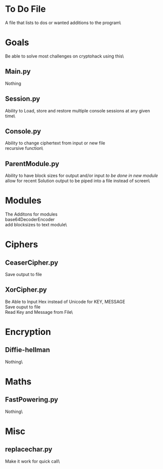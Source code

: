 # To Do File
A file that lists to dos or wanted additions to the program\

# Goals
Be able to solve most challenges on cryptohack using this\

## Main.py
Nothing

## Session.py
Ability to Load, store and restore multiple console sessions at any given time\

## Console.py
Ability to change ciphertext from input or new file\
recursive function\

## ParentModule.py
Ability to have block sizes for output and/or input *to be done in new module*\
allow for recent Solution output to be piped into a file instead of screen\


# Modules
The Additons for modules\
base64DecoderEncoder\
add blocksizes to text module\

# Ciphers

## CeaserCipher.py
Save output to file

## XorCipher.py
Be Able to Input Hex instead of Unicode for KEY, MESSAGE\
Save ouput to file\
Read Key and Message from File\

# Encryption

## Diffie-hellman
Nothing\

# Maths

## FastPowering.py
Nothing\


# Misc

## replacechar.py
Make it work for quick call\
